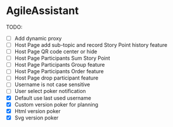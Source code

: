 # AgileAssistant

TODO:

- [ ] Add dynamic proxy
- [ ] Host Page add sub-topic and record Story Point history feature
- [ ] Host Page QR code center or hide
- [ ] Host Page Participants Sum Story Point
- [ ] Host Page Participants Group feature
- [ ] Host Page Participants Order feature
- [ ] Host Page drop participant feature
- [ ] Username is not case sensitive
- [ ] User select poker notification
- [x] Default use last used username
- [x] Custom version poker for planning
- [x] Html version poker
- [x] Svg version poker
